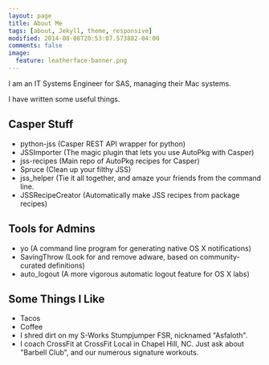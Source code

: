 ```yaml
---
layout: page
title: About Me
tags: [about, Jekyll, theme, responsive]
modified: 2014-08-08T20:53:07.573882-04:00
comments: false
image:
  feature: leatherface-banner.png
---
```


I am an IT Systems Engineer for SAS, managing their Mac systems.

I have written some useful things.

## Casper Stuff
- python-jss (Casper REST API wrapper for python)
- JSSImporter (The magic plugin that lets you use AutoPkg with Casper)
- jss-recipes (Main repo of AutoPkg recipes for Casper)
- Spruce (Clean up your filthy JSS)
- jss_helper (Tie it all together, and amaze your friends from the command line.
- JSSRecipeCreator (Automatically make JSS recipes from package recipes)

## Tools for Admins
- yo (A command line program for generating native OS X notifications)
- SavingThrow (Look for and remove adware, based on community-curated definitions)
- auto_logout (A more vigorous automatic logout feature for OS X labs)

## Some Things I Like
- Tacos
- Coffee
- I shred dirt on my S-Works Stumpjumper FSR, nicknamed "Asfaloth".
- I coach CrossFit at CrossFit Local in Chapel Hill, NC. Just ask about "Barbell Club", and our numerous signature workouts.
